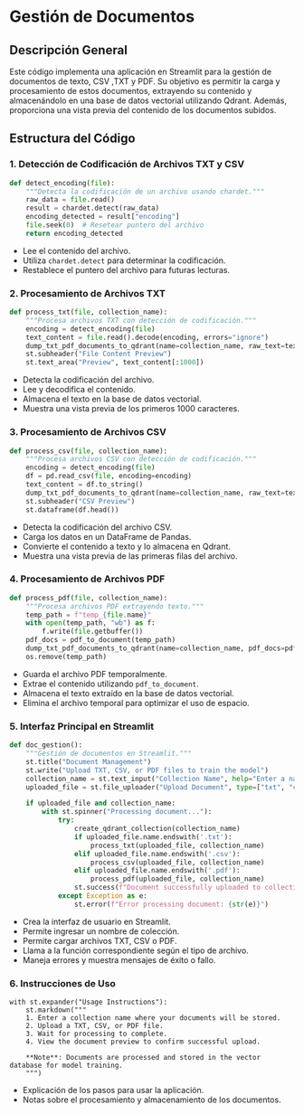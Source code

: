 # Gestión de Documentos 

## Descripción General

Este código implementa una aplicación en Streamlit para la gestión de documentos de texto, CSV ,TXT y PDF. Su objetivo es permitir la carga y procesamiento de estos documentos, extrayendo su contenido y almacenándolo en una base de datos vectorial utilizando Qdrant. Además, proporciona una vista previa del contenido de los documentos subidos.

## Estructura del Código

### 1. Detección de Codificación de Archivos TXT y CSV

```python
def detect_encoding(file):
    """Detecta la codificación de un archivo usando chardet."""
    raw_data = file.read()
    result = chardet.detect(raw_data)
    encoding_detected = result["encoding"]
    file.seek(0)  # Resetear puntero del archivo
    return encoding_detected
```

- Lee el contenido del archivo.
- Utiliza `chardet.detect` para determinar la codificación.
- Restablece el puntero del archivo para futuras lecturas.

### 2. Procesamiento de Archivos TXT

```python
def process_txt(file, collection_name):
    """Procesa archivos TXT con detección de codificación."""
    encoding = detect_encoding(file)
    text_content = file.read().decode(encoding, errors="ignore")
    dump_txt_pdf_documents_to_qdrant(name=collection_name, raw_text=text_content)
    st.subheader("File Content Preview")
    st.text_area("Preview", text_content[:1000])
```

- Detecta la codificación del archivo.
- Lee y decodifica el contenido.
- Almacena el texto en la base de datos vectorial.
- Muestra una vista previa de los primeros 1000 caracteres.

### 3. Procesamiento de Archivos CSV

```python
def process_csv(file, collection_name):
    """Procesa archivos CSV con detección de codificación."""
    encoding = detect_encoding(file)
    df = pd.read_csv(file, encoding=encoding)
    text_content = df.to_string()
    dump_txt_pdf_documents_to_qdrant(name=collection_name, raw_text=text_content)
    st.subheader("CSV Preview")
    st.dataframe(df.head())
```

- Detecta la codificación del archivo CSV.
- Carga los datos en un DataFrame de Pandas.
- Convierte el contenido a texto y lo almacena en Qdrant.
- Muestra una vista previa de las primeras filas del archivo.

### 4. Procesamiento de Archivos PDF

```python
def process_pdf(file, collection_name):
    """Procesa archivos PDF extrayendo texto."""
    temp_path = f"temp_{file.name}"
    with open(temp_path, "wb") as f:
        f.write(file.getbuffer())
    pdf_docs = pdf_to_document(temp_path)
    dump_txt_pdf_documents_to_qdrant(name=collection_name, pdf_docs=pdf_docs)
    os.remove(temp_path)
```

- Guarda el archivo PDF temporalmente.
- Extrae el contenido utilizando `pdf_to_document`.
- Almacena el texto extraído en la base de datos vectorial.
- Elimina el archivo temporal para optimizar el uso de espacio.

### 5. Interfaz Principal en Streamlit

```python
def doc_gestion():
    """Gestión de documentos en Streamlit."""
    st.title("Document Management")
    st.write("Upload TXT, CSV, or PDF files to train the model")
    collection_name = st.text_input("Collection Name", help="Enter a name for the collection where documents will be stored")
    uploaded_file = st.file_uploader("Upload Document", type=["txt", "csv", "pdf"], help="Select a TXT, CSV, or PDF file to upload")

    if uploaded_file and collection_name:
        with st.spinner("Processing document..."):
            try:
                create_qdrant_collection(collection_name)
                if uploaded_file.name.endswith('.txt'):
                    process_txt(uploaded_file, collection_name)
                elif uploaded_file.name.endswith('.csv'):
                    process_csv(uploaded_file, collection_name)
                elif uploaded_file.name.endswith('.pdf'):
                    process_pdf(uploaded_file, collection_name)
                st.success(f"Document successfully uploaded to collection: {collection_name}")
            except Exception as e:
                st.error(f"Error processing document: {str(e)}")
```

- Crea la interfaz de usuario en Streamlit.
- Permite ingresar un nombre de colección.
- Permite cargar archivos TXT, CSV o PDF.
- Llama a la función correspondiente según el tipo de archivo.
- Maneja errores y muestra mensajes de éxito o fallo.

### 6. Instrucciones de Uso

```
with st.expander("Usage Instructions"):
    st.markdown("""
    1. Enter a collection name where your documents will be stored.
    2. Upload a TXT, CSV, or PDF file.
    3. Wait for processing to complete.
    4. View the document preview to confirm successful upload.

    **Note**: Documents are processed and stored in the vector database for model training.
    """)
```

- Explicación de los pasos para usar la aplicación.
- Notas sobre el procesamiento y almacenamiento de los documentos.

